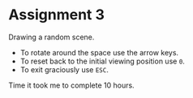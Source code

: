 Assignment 3
============

Drawing a random scene.

- To rotate around the space use the arrow keys.
- To reset back to the initial viewing position use `0`.
- To exit graciously use `ESC`.

Time it took me to complete 10 hours.
